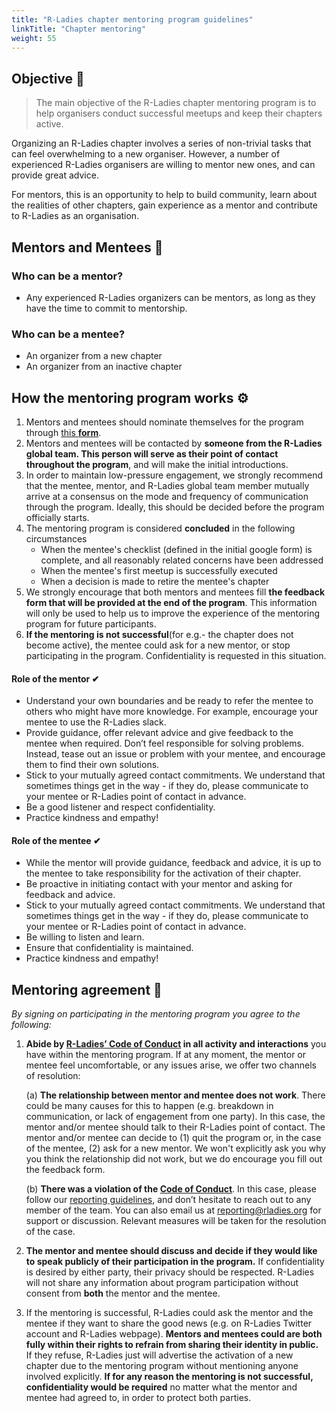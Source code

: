 ```yaml
---
title: "R-Ladies chapter mentoring program guidelines"
linkTitle: "Chapter mentoring"
weight: 55
---
```


## Objective 🎯

> The main objective of the R-Ladies chapter mentoring program is to help organisers conduct successful meetups and keep their chapters active.

Organizing an R-Ladies chapter involves a series of non-trivial tasks that can feel overwhelming to a new organiser. However, a number of experienced R-Ladies organisers are willing to mentor new ones, and can provide great advice.

For mentors, this is an opportunity to help to build community, learn about the realities of other chapters, gain experience as a mentor and contribute to R-Ladies as an organisation.

## Mentors and Mentees 🙂

### Who can be a mentor?

- Any experienced R-Ladies organizers can be mentors, as long as they have the time to commit to mentorship.

### Who can be a mentee?

- An organizer from a new chapter
- An organizer from an inactive chapter

## How the mentoring program works ⚙

1. Mentors and mentees should nominate themselves for the program through [this **form**](https://rladies.org/form/mentoring-signup/).
2. Mentors and mentees will be contacted by **someone from the R-Ladies global team. This person will serve as their point of contact throughout the program**, and will make the initial introductions.
3. In order to maintain low-pressure engagement, we strongly recommend that the mentee, mentor, and R-Ladies global team member mutually arrive at a consensus on the mode and frequency of communication through the program. Ideally, this should be decided before the program officially starts.
4. The mentoring program is considered **concluded** in the following circumstances
   - When the mentee's checklist (defined in the initial google form) is complete, and all reasonably related concerns have been addressed
   - When the mentee's first meetup is successfully executed
   - When a decision is made to retire the mentee's chapter
5. We strongly encourage that both mentors and mentees fill **the feedback form that will be provided at the end of the program**. This information will only be used to help us to improve the experience of the mentoring program for future participants.
6. **If the mentoring is not successful**(for e.g.- the chapter does not become active), the mentee could ask for a new mentor, or stop participating in the program. Confidentiality is requested in this situation.

#### Role of the mentor ✔

- Understand your own boundaries and be ready to refer the mentee to others who might have more knowledge. For example, encourage your mentee to use the R-Ladies slack.
- Provide guidance, offer relevant advice and give feedback to the mentee when required. Don’t feel responsible for solving problems. Instead, tease out an issue or problem with your mentee, and encourage them to find their own solutions.
- Stick to your mutually agreed contact commitments. We understand that sometimes things get in the way - if they do, please communicate to your mentee or R-Ladies point of contact in advance.
- Be a good listener and respect confidentiality.
- Practice kindness and empathy!

#### Role of the mentee ✔

- While the mentor will provide guidance, feedback and advice, it is up to the mentee to take responsibility for the activation of their chapter.
- Be proactive in initiating contact with your mentor and asking for feedback and advice.
- Stick to your mutually agreed contact commitments. We understand that sometimes things get in the way - if they do, please communicate to your mentee or R-Ladies point of contact in advance.
- Be willing to listen and learn.
- Ensure that confidentiality is maintained.
- Practice kindness and empathy!

## Mentoring agreement 🤝

_By signing on participating in the mentoring program you agree to the following:_

1. **Abide by [R-Ladies’ Code of Conduct](https://rladies.org/coc/) in all activity and interactions** you have within the mentoring program. If at any moment, the mentor or mentee feel uncomfortable, or any issues arise, we offer two channels of resolution:

   (a) **The relationship between mentor and mentee does not work**. There could be many causes for this to happen (e.g. breakdown in communication, or lack of engagement from one party). In this case, the mentor and/or mentee should talk to their R-Ladies point of contact. The mentor and/or mentee can decide to (1) quit the program or, in the case of the mentee, (2) ask for a new mentor. We won't explicitly ask you why you think the relationship did not work, but we do encourage you fill out the feedback form.

   (b) **There was a violation of the [Code of Conduct](https://rladies.org/coc/)**. In this case, please follow our [reporting guidelines]([https://rladies.org/coc/](https://rladies.org/coc/#reporting)), and don’t hesitate to reach out to any member of the team. You can also email us at reporting@rladies.org for support or discussion. Relevant measures will be taken for the resolution of the case.

2. **The mentor and mentee should discuss and decide if they would like to speak publicly of their participation in the program.** If confidentiality is desired by either party, their privacy should be respected. R-Ladies will not share any information about program participation without consent from **both** the mentor and the mentee.
3. If the mentoring is successful, R-Ladies could ask the mentor and the mentee if they want to share the good news (e.g. on R-Ladies Twitter account and R-Ladies webpage). **Mentors and mentees could are both fully within their rights to refrain from sharing their identity in public.** If they refuse, R-Ladies just will advertise the activation of a new chapter due to the mentoring program without mentioning anyone involved explicitly. **If for any reason the mentoring is not successful, confidentiality would be required** no matter what the mentor and mentee had agreed to, in order to protect both parties.
